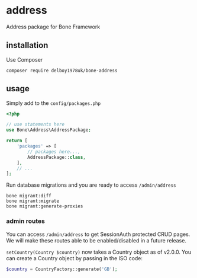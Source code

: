 # address
Address package for Bone Framework
## installation
Use Composer
```
composer require delboy1978uk/bone-address
```
## usage
Simply add to the `config/packages.php`
```php
<?php

// use statements here
use Bone\Address\AddressPackage;

return [
    'packages' => [
        // packages here...,
        AddressPackage::class,
    ],
    // ...
];
```
Run database migrations and you are ready to access `/admin/address`
```
bone migrant:diff
bone migrant:migrate
bone migrant:generate-proxies
```
### admin routes
You can access `/admin/address` to get SessionAuth protected CRUD pages. We will make these routes able to be 
enabled/disabled in a future release.

`setCountry(Country $country)` now takes a Country object as of v2.0.0.  You can create a Country object by passing in 
the ISO code:
```php
$country = CountryFactory::generate('GB');
```
